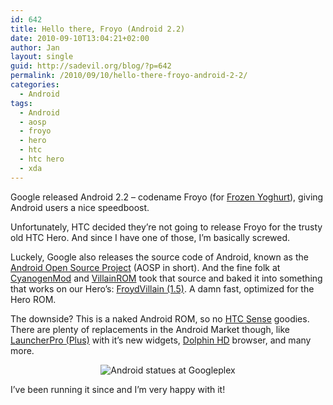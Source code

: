 ```yaml
---
id: 642
title: Hello there, Froyo (Android 2.2)
date: 2010-09-10T13:04:21+02:00
author: Jan
layout: single
guid: http://sadevil.org/blog/?p=642
permalink: /2010/09/10/hello-there-froyo-android-2-2/
categories:
  - Android
tags:
  - Android
  - aosp
  - froyo
  - hero
  - htc
  - htc hero
  - xda
---
```

Google released Android 2.2 &#8211; codename Froyo (for <a href="http://en.wikipedia.org/wiki/Frozen_yogurt" target="_blank">Frozen Yoghurt</a>), giving Android users a nice speedboost.

Unfortunately, HTC decided they&#8217;re not going to release Froyo for the trusty old HTC Hero. And since I have one of those, I&#8217;m basically screwed.

Luckely, Google also releases the source code of Android, known as the <a href="http://source.android.com/" target="_blank">Android Open Source Project</a> (AOSP in short). And the fine folk at <a href="http://www.cyanogenmod.com/" target="_blank">CyanogenMod</a> and <a href="http://www.villainrom.co.uk" target="_blank">VillainROM</a> took that source and baked it into something that works on our Hero&#8217;s: <a href="http://www.villainrom.co.uk/forum/showthread.php?2358-FroydVillain-1.5.0-quot-So-fast-it-waits-for-YOU-to-boot" target="_blank">FroydVillain (1.5)</a>. A damn fast, optimized for the Hero ROM.

The downside? This is a naked Android ROM, so no <a href="http://en.wikipedia.org/wiki/HTC_Sense" target="_blank">HTC Sense</a> goodies. There are plenty of replacements in the Android Market though, like <a href="http://www.launcherpro.com" target="_blank">LauncherPro (Plus)</a> with it&#8217;s new widgets, <a href="http://home.dolphin-browser.com/tunny/Home.htm" target="_blank">Dolphin HD</a> browser, and many more.

<center>
  <img src="https://i2.wp.com/kcore.org/wp-content/uploads/2010/09/thumb_550_froyo-statue.jpeg?w=920&#038;ssl=1" alt="Android statues at Googleplex" data-recalc-dims="1" />
</center>

  
I&#8217;ve been running it since and I&#8217;m very happy with it!